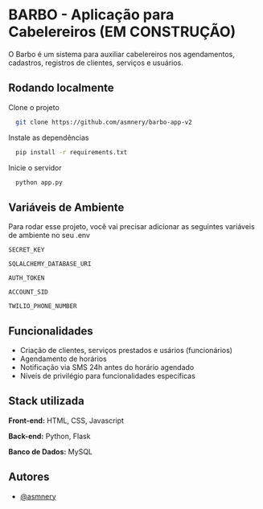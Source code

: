 
# BARBO - Aplicação para Cabelereiros (EM CONSTRUÇÃO)

O Barbo é um sistema para auxiliar cabelereiros nos agendamentos, cadastros, registros de clientes, serviços e usuários.


## Rodando localmente

Clone o projeto

```bash
  git clone https://github.com/asmnery/barbo-app-v2
```

Instale as dependências

```bash
  pip install -r requirements.txt
```

Inicie o servidor

```bash
  python app.py
```


## Variáveis de Ambiente

Para rodar esse projeto, você vai precisar adicionar as seguintes variáveis de ambiente no seu .env

`SECRET_KEY`

`SQLALCHEMY_DATABASE_URI`

`AUTH_TOKEN`

`ACCOUNT_SID`

`TWILIO_PHONE_NUMBER`


## Funcionalidades

- Criação de clientes, serviços prestados e usários (funcionários)
- Agendamento de horários
- Notificação via SMS 24h antes do horário agendado
- Níveis de privilégio para funcionalidades específicas


## Stack utilizada

**Front-end:** HTML, CSS, Javascript

**Back-end:** Python, Flask

**Banco de Dados:** MySQL


## Autores

- [@asmnery](https://www.github.com/asmnery)

